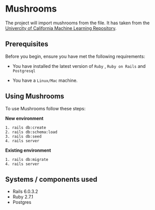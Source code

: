 # Mushrooms

  

The project will import mushrooms from the file. It has taken from the [Univercity of California Machine Learning Repository](https://archive.ics.uci.edu/ml/datasets/Mushroom).
  

## Prerequisites

Before you begin, ensure you have met the following requirements:

<!--- These are just example requirements. Add, duplicate or remove as required --->

* You have installed the latest version of `Ruby` , `Ruby on Rails` and `Postgresql`

* You have a `Linux/Mac` machine.
  

## Using Mushrooms
  

To use Mushrooms follow these steps:

**New environment**

```
1. rails db:create
2. rails db:schema:load
3. rails db:seed
4. rails server
```
**Existing environment**
```
1. rails db:migrate
4. rails server
```

## Systems / components used

* Rails 6.0.3.2
* Ruby 2.7.1
* Postgres